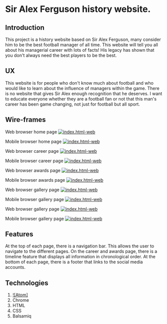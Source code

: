# Sir Alex Ferguson history website.

## Introduction

This project is a history website based on Sir Alex Ferguson, many consider him to be the best football manager of all time.
This website will tell you all about his managerial career with lots of facts! His legacy has shown that you don't always need the best players to be the best.

## UX

This website is for people who don't know much about football and who would like to learn about the influence of managers within the game.
There is no website that gives Sir Alex enough recognition that he deserves. I want to educate everyone  whether they are a football fan or not that this man's career has been game changing, not just for football but all sport.

## Wire-frames

Web browser home page
[![index.html-web](documentation-assets/wireframe-images/index.html-web.png)](documentation-assets/wireframe-images/index.html-web.png)

Mobile browser home page
[![index.html-web](documentation-assets/wireframe-images/index.html-mobile.png)](documentation-assets/wireframe-images/index.html-mobile.png)

Web browser career page
[![index.html-web](documentation-assets/wireframe-images/career.html-web.png)](documentation-assets/wireframe-images/career.html-web.png)

Mobile browser career page
[![index.html-web](documentation-assets/wireframe-images/career.html-mobile.png)](documentation-assets/wireframe-images/career.html-mobile.png)

Web browser awards page
[![index.html-web](documentation-assets/wireframe-images/awards.html-web.png)](documentation-assets/wireframe-images/awards.html-web.png)

Mobile browser awards page
[![index.html-web](documentation-assets/wireframe-images/awards.html-mobile.png)](documentation-assets/wireframe-images/awards.html-mobile.png)

Web browser gallery page
[![index.html-web](documentation-assets/wireframe-images/gallery.html-web.png)](documentation-assets/wireframe-images/gallery.html-web.png)

Mobile browser gallery page
[![index.html-web](documentation-assets/wireframe-images/gallery.html-mobile.png)](documentation-assets/wireframe-images/gallery.html-mobile.png)

Web browser gallery page
[![index.html-web](documentation-assets/wireframe-images/contact-us.html-web.png)](documentation-assets/wireframe-images/contact-us.html-web.png)

Mobile browser gallery page
[![index.html-web](documentation-assets/wireframe-images/contact-us.html-mobile.png)](documentation-assets/wireframe-images/contact-us.html-mobile.png)

## Features
At the top of each page, there is a navigation bar. This allows the user to navigate to the different pages.
On the career and awards page, there is a timeline feature that displays all information in chronological order.
At the bottom of each page, there is a footer that links to the social media accounts.

## Technologies

1. [![Atom]](https://atom.io/) 
2. Chrome
3. HTML
4. CSS
5. Balsamiq
